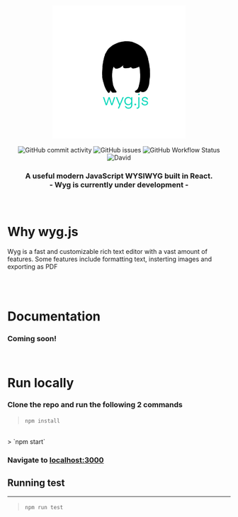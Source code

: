 <p align="center">
  <img width="300" src="./src/assets/icons/wyg-logo-with-name.png " alt="iPhone X mockup a2hs.js"/>
</p>

<!-- Add badges here - follow Monochromatic Color order https://www.colorhexa.com/50e3c2 -->
<p align="center">
  <img alt="GitHub commit activity" src="https://img.shields.io/github/commit-activity/w/JoscelynJames/Wyg?color=92eed9">
  <img alt="GitHub issues" src="https://img.shields.io/github/issues/JoscelynJames/Wyg?color=7cead1">
  <img alt="GitHub Workflow Status" src="https://img.shields.io/github/workflow/status/JoscelynJames/Wyg/Test?color=66e7ca">
  <img alt="David" src="https://img.shields.io/david/JoscelynJames/Wyg?color=50e3c2">
  <!-- npm version -->
  <!-- code style -->
  <!-- twitter -->
  <!-- website -->
  <!-- code coverage -->
</p>

<h3 align="center">
    A useful modern JavaScript WYSIWYG built in React. 
    <br><b>- Wyg is currently under development -</b>
    <!-- Plug-and-Play or customizable to add to your app.  -->
    <br><br><br>
</h3>

# Why wyg.js
Wyg is a fast and customizable rich text editor with a vast amount of features. Some features include formatting text, insterting images and exporting as PDF

<br><br>

# Documentation
### Coming soon! 

<br>

# Run locally 
  ### Clone the repo and run the following 2 commands

  > `npm install`
  <br>
  > `npm start`

 ### Navigate to [localhost:3000](localhost:3000)


## Running test
---
  > `npm run test`

